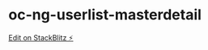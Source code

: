 # oc-ng-userlist-masterdetail

[Edit on StackBlitz ⚡️](https://stackblitz.com/edit/oc-ng-userlist-masterdetail)